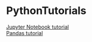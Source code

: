 # PythonTutorials

<a href="https://github.com/lona9/PythonTutorials/blob/master/Jupyter%20Notebook%20Tutorial.ipynb">Jupyter Notebook tutorial</a><br>
<a href="https://github.com/lona9/PythonTutorials/blob/master/Pandas%20Tutorial.ipynb">Pandas tutorial</a>
